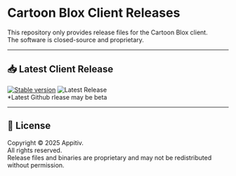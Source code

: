 # Cartoon Blox Client Releases

This repository only provides release files for the Cartoon Blox client.  
The software is closed-source and proprietary.  

---

## 📥 Latest Client Release

[![Stable version](https://img.shields.io/badge/dynamic/json?color=green&style=for-the-badge&label=Stable%20Version&query=$.version&url=https://raw.githubusercontent.com/Sowat-Official/releases/main/clientVersion.json)](https://github.com/Sowat-Official/releases/raw/main/clientVersion.json)
![Latest Release](https://img.shields.io/github/v/release/Sowat-Official/releases?logo=github&color=yellow&include_prereleases&style=for-the-badge&label=Latest%20release)
<br>
*Latest Github rlease may be beta

---

## 📜 License

Copyright © 2025 Appitiv.  
All rights reserved.  
Release files and binaries are proprietary and may not be redistributed without permission.
